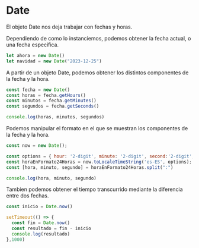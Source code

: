 # Date

El objeto Date nos deja trabajar con fechas y horas.

Dependiendo de como lo instanciemos, podemos obtener la fecha actual, o una fecha específica.

```javascript
let ahora = new Date()
let navidad = new Date("2023-12-25")
```

A partir de un objeto Date, podemos obtener los distintos componentes de la fecha y la hora.

```javascript
const fecha = new Date()
const horas = fecha.getHours()
const minutos = fecha.getMinutes()
const segundos = fecha.getSeconds()

console.log(horas, minutos, segundos)
```

Podemos manipular el formato en el que se muestran los componentes de la fecha y la hora.

```javascript
const now = new Date();

const options = { hour: '2-digit', minute: '2-digit', second:'2-digit', hour12: false };
const horaEnFormato24Horas = now.toLocaleTimeString('es-ES', options);
const [hora, minuto, segundo] = horaEnFormato24Horas.split(":")

console.log(hora, minuto, segundo)
```

Tambien podemos obtener el tiempo transcurrido mediante la diferencia entre dos fechas.

```javascript
const inicio = Date.now()

setTimeout(() => {
  const fin = Date.now()
  const resultado = fin - inicio
  console.log(resultado)
},1000)
```
